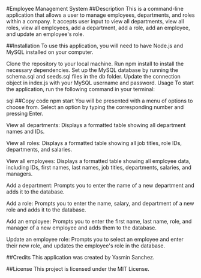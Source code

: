 
#Employee Management System
##Description
This is a command-line application that allows a user to manage employees, departments, and roles within a company. It accepts user input to view all departments, view all roles, view all employees, add a department, add a role, add an employee, and update an employee's role.

##Installation
To use this application, you will need to have Node.js and MySQL installed on your computer.

Clone the repository to your local machine.
Run npm install to install the necessary dependencies.
Set up the MySQL database by running the schema.sql and seeds.sql files in the db folder.
Update the connection object in index.js with your MySQL username and password.
Usage
To start the application, run the following command in your terminal:

sql
##Copy code
npm start
You will be presented with a menu of options to choose from. Select an option by typing the corresponding number and pressing Enter.

View all departments: Displays a formatted table showing all department names and IDs.

View all roles: Displays a formatted table showing all job titles, role IDs, departments, and salaries.

View all employees: Displays a formatted table showing all employee data, including IDs, first names, last names, job titles, departments, salaries, and managers.

Add a department: Prompts you to enter the name of a new department and adds it to the database.

Add a role: Prompts you to enter the name, salary, and department of a new role and adds it to the database.

Add an employee: Prompts you to enter the first name, last name, role, and manager of a new employee and adds them to the database.

Update an employee role: Prompts you to select an employee and enter their new role, and updates the employee's role in the database.

##Credits
This application was created by Yasmin Sanchez.

##License
This project is licensed under the MIT License.
